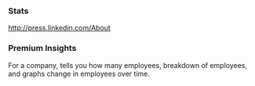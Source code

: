 ### Stats

http://press.linkedin.com/About


### Premium Insights

For a company, tells you how many employees, breakdown of employees, and graphs change in employees over time.